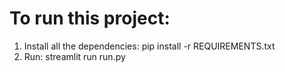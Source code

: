 # To run this project:
1. Install all the dependencies: pip install -r REQUIREMENTS.txt
2. Run: streamlit run run.py